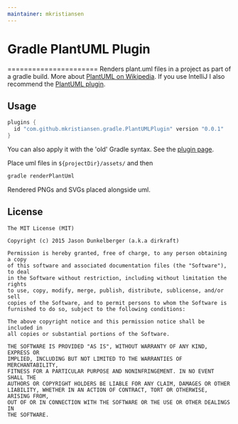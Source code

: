 ```yaml
---
maintainer: mkristiansen
---
```

# Gradle PlantUML Plugin

======================
Renders plant.uml files in a project as part of a gradle build.
More about [PlantUML on Wikipedia](http://en.wikipedia.org/wiki/PlantUML).
If you use IntelliJ I also recommend the [PlantUML plugin](https://github.com/esteinberg/plantuml4idea).

## Usage

```gradle
plugins {
  id "com.github.mkristiansen.gradle.PlantUMLPlugin" version "0.0.1"
}
```

You can also apply it with the 'old' Gradle syntax. See the [plugin page](https://plugins.gradle.org/plugin/com.github.mkristiansen.gradle.PlantUMLPlugin).

Place uml files in `${projectDir}/assets/` and then

```bash
gradle renderPlantUml
```

Rendered PNGs and SVGs placed alongside uml.

## License

```license
The MIT License (MIT)

Copyright (c) 2015 Jason Dunkelberger (a.k.a dirkraft)

Permission is hereby granted, free of charge, to any person obtaining a copy
of this software and associated documentation files (the "Software"), to deal
in the Software without restriction, including without limitation the rights
to use, copy, modify, merge, publish, distribute, sublicense, and/or sell
copies of the Software, and to permit persons to whom the Software is
furnished to do so, subject to the following conditions:

The above copyright notice and this permission notice shall be included in
all copies or substantial portions of the Software.

THE SOFTWARE IS PROVIDED "AS IS", WITHOUT WARRANTY OF ANY KIND, EXPRESS OR
IMPLIED, INCLUDING BUT NOT LIMITED TO THE WARRANTIES OF MERCHANTABILITY,
FITNESS FOR A PARTICULAR PURPOSE AND NONINFRINGEMENT. IN NO EVENT SHALL THE
AUTHORS OR COPYRIGHT HOLDERS BE LIABLE FOR ANY CLAIM, DAMAGES OR OTHER
LIABILITY, WHETHER IN AN ACTION OF CONTRACT, TORT OR OTHERWISE, ARISING FROM,
OUT OF OR IN CONNECTION WITH THE SOFTWARE OR THE USE OR OTHER DEALINGS IN
THE SOFTWARE.
```
